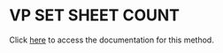 <!---->
# VP SET SHEET COUNT

Click [here](https://developer.4d.com/docs/ViewPro/method-list#vp-set-sheet-count) to access the documentation for this method.

